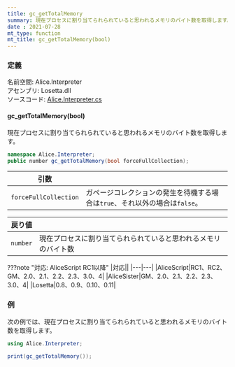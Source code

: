 ```yaml
---
title: gc_getTotalMemory
summary: 現在プロセスに割り当てられられていると思われるメモリのバイト数を取得します。
date : 2021-07-28
mt_type: function
mt_title: gc_getTotalMemory(bool)
---
```


### 定義
名前空間: Alice.Interpreter<br/>
アセンブリ: Losetta.dll<br/>
ソースコード: [Alice.Interpreter.cs](https://github.com/WSOFT-Project/Losetta/blob/master/Losetta/NameSpaces/Alice.Interpreter.cs)

#### gc_getTotalMemory(bool)

現在プロセスに割り当てられられていると思われるメモリのバイト数を取得します。

```cs title="AliceScript"
namespace Alice.Interpreter;
public number gc_getTotalMemory(bool forceFullCollection);
```

|引数| |
|-|-|
|`forceFullCollection`|ガページコレクションの発生を待機する場合は`true`、それ以外の場合は`false`。|

|戻り値| |
|-|-|
|`number`|現在プロセスに割り当てられられていると思われるメモリのバイト数|

???note "対応: AliceScript RC1以降"
    |対応||
    |---|---|
    |AliceScript|RC1、RC2、GM、2.0、2.1、2.2、2.3、3.0、4|
    |AliceSister|GM、2.0、2.1、2.2、2.3、3.0、4|
    |Losetta|0.8、0.9、0.10、0.11|

### 例
次の例では、現在プロセスに割り当てられられていると思われるメモリのバイト数を取得します。

```cs title="AliceScript"
using Alice.Interpreter;

print(gc_getTotalMemory());
```